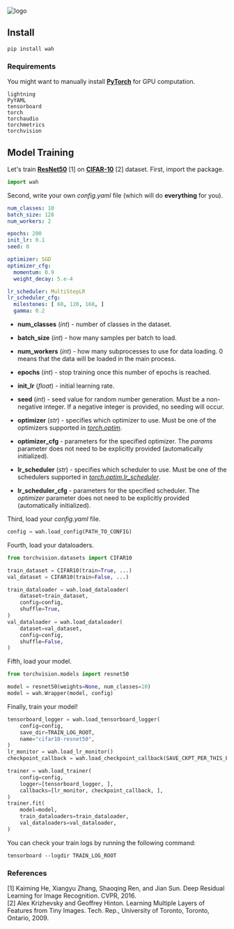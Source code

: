 ![logo](./WAH.png)

## Install

```commandline
pip install wah
```

### Requirements

You might want to manually install [**PyTorch**](https://pytorch.org/get-started/locally/)
for GPU computation.

```text
lightning
PyYAML
tensorboard
torch
torchaudio
torchmetrics
torchvision
```

## Model Training

Let's train [**ResNet50**](https://arxiv.org/abs/1512.03385) [1]
on [**CIFAR-10**](https://www.cs.toronto.edu/~kriz/cifar.html) [2] dataset.
First, import the package.

```python
import wah
```

Second, write your own *config.yaml* file (which will do **everything** for you).

```yaml
num_classes: 10
batch_size: 128
num_workers: 2

epochs: 200
init_lr: 0.1
seed: 0

optimizer: SGD
optimizer_cfg:
  momentum: 0.9
  weight_decay: 5.e-4

lr_scheduler: MultiStepLR
lr_scheduler_cfg:
  milestones: [ 60, 120, 160, ]
  gamma: 0.2
```

- **num_classes** (*int*) -
  number of classes in the dataset.

- **batch_size** (*int*) -
  how many samples per batch to load.

- **num_workers** (*int*) -
  how many subprocesses to use for data loading.
  0 means that the data will be loaded in the main process.

- **epochs** (*int*) -
  stop training once this number of epochs is reached.

- **init_lr** (*float*) -
  initial learning rate.

- **seed** (*int*) -
  seed value for random number generation.
  Must be a non-negative integer.
  If a negative integer is provided, no seeding will occur.

- **optimizer** (*str*) -
  specifies which optimizer to use.
  Must be one of the optimizers supported in
  [*torch.optim*](https://pytorch.org/docs/stable/optim.html#algorithms).

- **optimizer_cfg** -
  parameters for the specified optimizer.
  The *params* parameter does not need to be explicitly provided (automatically initialized).

- **lr_scheduler** (*str*) -
  specifies which scheduler to use.
  Must be one of the schedulers supported in
  [*torch.optim.lr_scheduler*](https://pytorch.org/docs/stable/optim.html#how-to-adjust-learning-rate).

- **lr_scheduler_cfg** -
  parameters for the specified scheduler.
  The *optimizer* parameter does not need to be explicitly provided (automatically initialized).

Third, load your *config.yaml* file.

```python
config = wah.load_config(PATH_TO_CONFIG)
```

Fourth, load your dataloaders.

```python
from torchvision.datasets import CIFAR10

train_dataset = CIFAR10(train=True, ...)
val_dataset = CIFAR10(train=False, ...)

train_dataloader = wah.load_dataloader(
    dataset=train_dataset,
    config=config,
    shuffle=True,
)
val_dataloader = wah.load_dataloader(
    dataset=val_dataset,
    config=config,
    shuffle=False,
)
```

Fifth, load your model.

```python
from torchvision.models import resnet50

model = resnet50(weights=None, num_classes=10)
model = wah.Wrapper(model, config)
```

Finally, train your model!

```python
tensorboard_logger = wah.load_tensorboard_logger(
    config=config,
    save_dir=TRAIN_LOG_ROOT,
    name="cifar10-resnet50",
)
lr_monitor = wah.load_lr_monitor()
checkpoint_callback = wah.load_checkpoint_callback(SAVE_CKPT_PER_THIS_EPOCH)

trainer = wah.load_trainer(
    config=config,
    logger=[tensorboard_logger, ],
    callbacks=[lr_monitor, checkpoint_callback, ],
)
trainer.fit(
    model=model,
    train_dataloaders=train_dataloader,
    val_dataloaders=val_dataloader,
)
```

You can check your train logs by running the following command:

```commandline
tensorboard --logdir TRAIN_LOG_ROOT
```

### References

[1] Kaiming He, Xiangyu Zhang, Shaoqing Ren, and Jian Sun. Deep Residual Learning for Image Recognition. CVPR, 2016.\
[2] Alex Krizhevsky and Geoffrey Hinton. Learning Multiple Layers of Features from Tiny Images. Tech. Rep., University
of Toronto, Toronto, Ontario, 2009.
